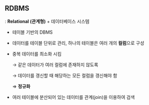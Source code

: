 ## RDBMS

: **Relational (관계형)** + 데이터베이스 시스템 

- 테이블 기반의 DBMS
- 데이터를 테이블 단위로 관리, 하나의 테이블은 여러 개의 **컬럼**으로 구성
- 중복 데이터를 최소화 시킴

    → 같은 데이터가 여러 컬럼에 존재하지 않도록

    → 데이터를 갱신할 때 해당하는 모든 컬럼을 갱신해야 함

    ⇒ **정규화**

- 여러 테이블에 분산되어 있는 데이터를 관계(join)을 이용하여 검색
